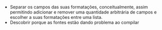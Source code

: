 * Separar os campos das suas formatações, conceitualmente, assim permitindo adicionar e remover uma quantidade 
arbitrária de campos e escolher a suas formatações entre uma lista.
* Descobrir porque as fontes estão dando problema ao compilar